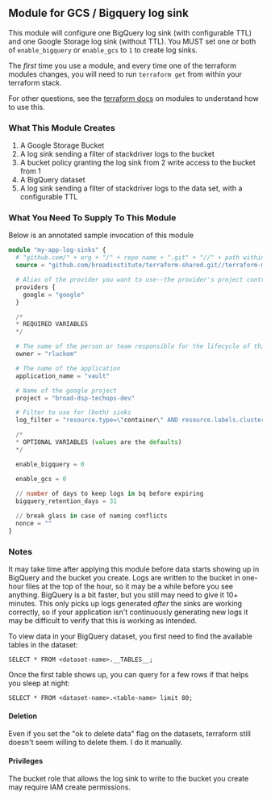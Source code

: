 ## Module for GCS  / Bigquery log sink

This module will configure one BigQuery log sink (with configurable TTL)
and one Google Storage log sink (without TTL). You MUST set one or both
of `enable_bigquery` or `enable_gcs` to `1` to create log sinks.

The _first_ time you use a module, and every time one of the terraform
modules changes, you will need to run `terraform get` from within your
terraform stack.

For other questions, see the [terraform docs](https://www.terraform.io/docs/modules/index.html) on modules
to understand how to use this.

### What This Module Creates

1. A Google Storage Bucket
2. A log sink sending a filter of stackdriver logs to the  bucket
3. A bucket policy granting the log sink from 2 write access to the bucket from 1
4. A BigQuery dataset
5. A log sink sending a filter of stackdriver logs to the data set, with a configurable TTL

### What You Need To Supply To This Module

Below is an annotated sample invocation of this module

```terraform
module "my-app-log-sinks" {
  # "github.com/" + org + "/" + repo name + ".git" + "//" + path within repo to base dir + "?ref=" + git object ref
  source = "github.com/broadinstitute/terraform-shared.git//terraform-modules/gcs_bq_log_sink?ref=gcs_bq_log_sink-0.0.0"

  # Alias of the provider you want to use--the provider's project controls the resource project
  providers {
    google = "google"
  }

  /*
  * REQUIRED VARIABLES
  */

  # The name of the person or team responsible for the lifecycle of this infrastructure
  owner = "rluckom"

  # The name of the application
  application_name = "vault"

  # Name of the google project
  project = "broad-dsp-techops-dev"

  # Filter to use for (both) sinks
  log_filter = "resource.type=\"container\" AND resource.labels.cluster_name=\"${var.application_name}-k8s-cluster\" AND resource.labels.namespace_id=\"${var.owner}\""

  /*
  * OPTIONAL VARIABLES (values are the defaults)
  */

  enable_bigquery = 0

  enable_gcs = 0
  
  // number of days to keep logs in bq before expiring
  bigquery_retention_days = 31

  // break glass in case of naming conflicts
  nonce = ""
}
```

### Notes

It may take time after applying this module before data starts showing up
in BigQuery and the bucket you create. Logs are written to the bucket in one-hour
files at the top of the hour, so it may be a while  before you see anything.
BigQuery is a bit faster, but you still may need to give it 10+ minutes.
This only picks up logs generated _after_ the sinks are working correctly,
so if your application isn't continuously generating new logs it may be
difficult to verify that this is working as intended. 

To view data in your BigQuery dataset, you first need to find the available tables
in the dataset:

```
SELECT * FROM <dataset-name>.__TABLES__;
```
Once the first table shows up, you can query for a few rows if that helps
you sleep at night:

```
SELECT * FROM <dataset-name>.<table-name> limit 80;
```

#### Deletion

Even if you set the "ok to delete data" flag on the datasets, terraform still
doesn't seem willing to delete them. I do it manually.

#### Privileges

The bucket role that allows the log sink to write to the bucket  you create
may require IAM create permissions.
